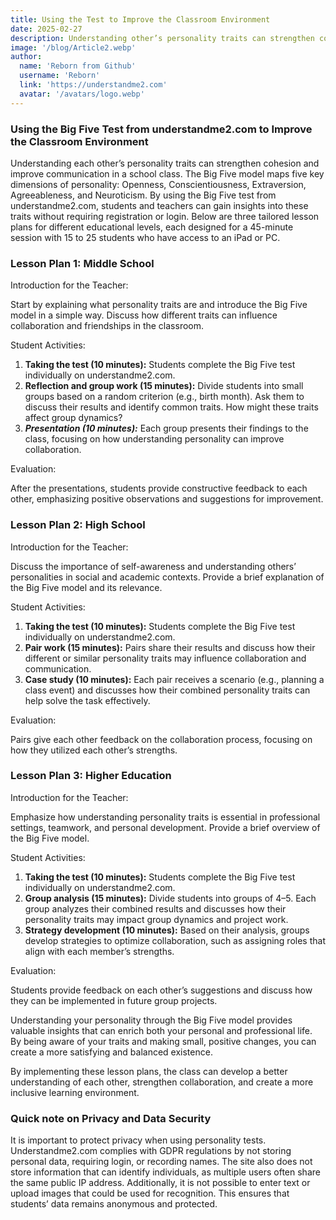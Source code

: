 ```yaml
---
title: Using the Test to Improve the Classroom Environment
date: 2025-02-27
description: Understanding other’s personality traits can strengthen cohesion and improve communication in a school class. Students and teachers can gain insights into these traits without registration or login. Below are three tailored 45 minutes lesson plans for different educational levels.
image: '/blog/Article2.webp'
author:
  name: 'Reborn from Github'
  username: 'Reborn'
  link: 'https://understandme2.com'
  avatar: '/avatars/logo.webp'
---
```


### Using the Big Five Test from understandme2.com to Improve the Classroom Environment

Understanding each other’s personality traits can strengthen cohesion and improve communication in a school class. The Big Five model maps five key dimensions of personality: Openness, Conscientiousness, Extraversion, Agreeableness, and Neuroticism. By using the Big Five test from understandme2.com, students and teachers can gain insights into these traits without requiring registration or login. Below are three tailored lesson plans for different educational levels, each designed for a 45-minute session with 15 to 25 students who have access to an iPad or PC.

### Lesson Plan 1: Middle School

Introduction for the Teacher:

Start by explaining what personality traits are and introduce the Big Five model in a simple way. Discuss how different traits can influence collaboration and friendships in the classroom.

Student Activities:

1. **Taking the test (10 minutes):** Students complete the Big Five test individually on understandme2.com.
2. **Reflection and group work (15 minutes):** Divide students into small groups based on a random criterion (e.g., birth month). Ask them to discuss their results and identify common traits. How might these traits affect group dynamics?
3. ***Presentation (10 minutes):*** Each group presents their findings to the class, focusing on how understanding personality can improve collaboration.

Evaluation:

After the presentations, students provide constructive feedback to each other, emphasizing positive observations and suggestions for improvement.

### Lesson Plan 2: High School

Introduction for the Teacher:

Discuss the importance of self-awareness and understanding others’ personalities in social and academic contexts. Provide a brief explanation of the Big Five model and its relevance.

Student Activities:

1. **Taking the test (10 minutes):** Students complete the Big Five test individually on understandme2.com.
2. **Pair work (15 minutes):** Pairs share their results and discuss how their different or similar personality traits may influence collaboration and communication.
3. **Case study (10 minutes):** Each pair receives a scenario (e.g., planning a class event) and discusses how their combined personality traits can help solve the task effectively.

Evaluation:

Pairs give each other feedback on the collaboration process, focusing on how they utilized each other’s strengths.


### Lesson Plan 3: Higher Education

Introduction for the Teacher:

Emphasize how understanding personality traits is essential in professional settings, teamwork, and personal development. Provide a brief overview of the Big Five model.

Student Activities:
1. **Taking the test (10 minutes):** Students complete the Big Five test individually on understandme2.com.
2. **Group analysis (15 minutes):** Divide students into groups of 4–5. Each group analyzes their combined results and discusses how their personality traits may impact group dynamics and project work.
3. **Strategy development (10 minutes):** Based on their analysis, groups develop strategies to optimize collaboration, such as assigning roles that align with each member’s strengths.

Evaluation:

Students provide feedback on each other’s suggestions and discuss how they can be implemented in future group projects.

Understanding your personality through the Big Five model provides valuable insights that can enrich both your personal and professional life. By being aware of your traits and making small, positive changes, you can create a more satisfying and balanced existence.

By implementing these lesson plans, the class can develop a better understanding of each other, strengthen collaboration, and create a more inclusive learning environment.


### Quick note on Privacy and Data Security

It is important to protect privacy when using personality tests. Understandme2.com complies with GDPR regulations by not storing personal data, requiring login, or recording names. The site also does not store information that can identify individuals, as multiple users often share the same public IP address. Additionally, it is not possible to enter text or upload images that could be used for recognition. This ensures that students’ data remains anonymous and protected.
